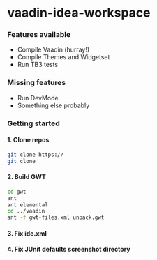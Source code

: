 vaadin-idea-workspace
=====================

### Features available
* Compile Vaadin (hurray!)
* Compile Themes and Widgetset
* Run TB3 tests

### Missing features
* Run DevMode
* Something else probably

### Getting started
#### 1. Clone repos
````sh
git clone https://
git clone
````
#### 2. Build GWT
````sh
cd gwt
ant
ant elemental
cd ../vaadin
ant -f gwt-files.xml unpack.gwt
````
#### 3. Fix ide.xml

#### 4. Fix JUnit defaults screenshot directory


